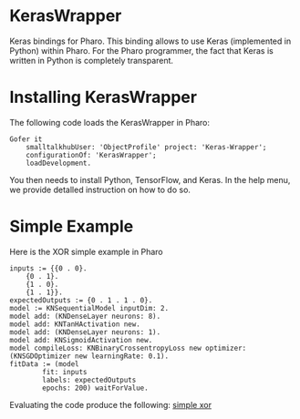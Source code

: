 # KerasWrapper
Keras bindings for Pharo. This binding allows to use Keras (implemented in Python) within Pharo. For the Pharo programmer, the fact that Keras is written in Python is completely transparent.

# Installing KerasWrapper

The following code loads the KerasWrapper in Pharo:

```Smalltalk
Gofer it
    smalltalkhubUser: 'ObjectProfile' project: 'Keras-Wrapper';
    configurationOf: 'KerasWrapper';
    loadDevelopment.
```  

You then needs to install Python, TensorFlow, and Keras. In the help menu, we provide detalled instruction on how to do so.

# Simple Example

Here is the XOR simple example in Pharo

```Smalltalk
inputs := {{0 . 0}.
	{0 . 1}.
	{1 . 0}.
	{1 . 1}}.
expectedOutputs := {0 . 1 . 1 . 0}.
model := KNSequentialModel inputDim: 2.
model add: (KNDenseLayer neurons: 8).
model add: KNTanHActivation new.
model add: (KNDenseLayer neurons: 1).
model add: KNSigmoidActivation new.
model compileLoss: KNBinaryCrossentropyLoss new optimizer: (KNSGDOptimizer new learningRate: 0.1).
fitData := (model
		fit: inputs
		labels: expectedOutputs
		epochs: 200) waitForValue.
```

Evaluating the code produce the following:
[simple xor](img/simpleXOR.png)
